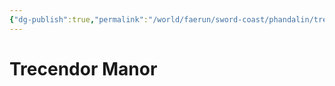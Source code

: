 ```yaml
---
{"dg-publish":true,"permalink":"/world/faerun/sword-coast/phandalin/trecendor-manor/"}
---
```



# Trecendor Manor